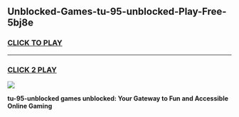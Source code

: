 
## Unblocked-Games-tu-95-unblocked-Play-Free-5bj8e
<h3>
<a href="https://premium76.site?title=tu-95-unblocked&ref=23A">CLICK TO PLAY</a></h3>
<hr>

<h3>
<a href="https://premium76.site?title=tu-95-unblocked&ref=23A">CLICK 2 PLAY</a>
  
</h3>

<a href="https://premium76.site?title=tu-95-unblocked&ref=23A"><img src="https://clearcache.store/games.png"></a>


**tu-95-unblocked games unblocked: Your Gateway to Fun and Accessible Online Gaming**
